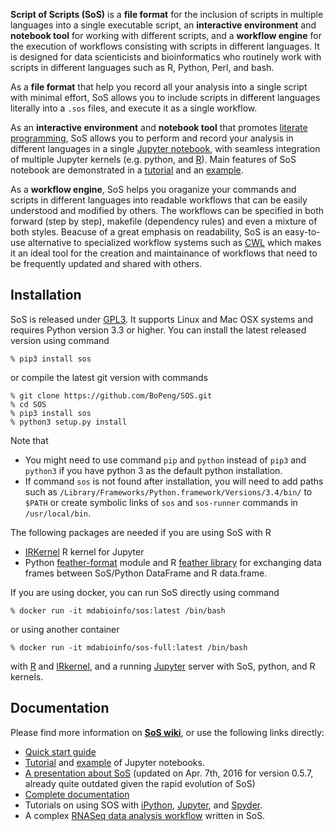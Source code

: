 **Script of Scripts (SoS)** is a **file format** for the inclusion of
scripts in multiple languages into a single executable script, an
**interactive environment** and **notebook tool** for working with different scripts, and
a **workflow engine** for the execution of workflows consisting with scripts
in different languages. It is designed for data scienticists and bioinformatics who routinely work with scripts in different languages such as R, Python, Perl, and bash.

As a **file format** that help you record all your analysis into a single
script with minimal effort, SoS allows you to include scripts in different
languages literally into a `.sos` files, and execute it as a single
workflow.

As an **interactive environment** and **notebook tool** that promotes [literate
programming](https://en.wikipedia.org/wiki/Literate_programming), SoS
allows you to perform and record your analysis in different languages in a
single [Jupyter notebook](http://jupyter.org/), with seamless integration
of multiple Jupyter kernels (e.g. python, and
[R](https://github.com/IRkernel/IRkernel)). Main features of SoS notebook are demonstrated in a [tutorial](https://github.com/BoPeng/SOS/blob/master/examples/NotebookTutorial.ipynb) and an [example](https://github.com/BoPeng/SOS/blob/master/examples/example.ipynb).

As a **workflow engine**, SoS helps you oraganize your commands and scripts in different languages into readable workflows that can be easily understood and modified by others. The workflows can be specified in both forward (step by step), makefile (dependency rules) and even a mixture of both styles. Beacuse of a great emphasis on readability, SoS is an easy-to-use alternative to specialized workflow systems such as [CWL](http://common-workflow-language.github.io/draft-3/) which makes it an ideal tool for the creation and maintainance of workflows that need to be frequently updated and shared with others.

## Installation

SoS is released under [GPL3](http://www.gnu.org/licenses/gpl-3.0.en.html). It supports Linux and Mac OSX systems and requires Python version 3.3 or higher. You can install the latest released version using command

```
% pip3 install sos
```

or compile the latest git version with commands

```
% git clone https://github.com/BoPeng/SOS.git
% cd SOS
% pip3 install sos
% python3 setup.py install
```

Note that

* You might need to use command `pip` and `python` instead of `pip3` and `python3` if you have python 3 as the default python installation.
* If command `sos` is not found after installation, you will need to add paths such as
`/Library/Frameworks/Python.framework/Versions/3.4/bin/` to `$PATH` or
create symbolic links of `sos` and `sos-runner` commands in
`/usr/local/bin`.

The following packages are needed if you are using SoS with R

* [IRKernel](https://github.com/IRkernel/IRkernel) R kernel for Jupyter
* Python [feather-format](https://github.com/wesm/feather) module and R
  [feather library](https://cran.r-project.org/web/packages/feather/index.html) for exchanging data frames between SoS/Python DataFrame and R data.frame.


If you are using docker, you can run SoS directly using command

```
% docker run -it mdabioinfo/sos:latest /bin/bash
```
or using another container 

```
% docker run -it mdabioinfo/sos-full:latest /bin/bash
```
with [R](https://www.r-project.org/) and [IRkernel](https://github.com/IRkernel/IRkernel), and a running [Jupyter](http://jupyter.org/) server with SoS, python, and R kernels.

## Documentation

Please find more information on **[SoS
wiki](https://github.com/BoPeng/SOS/wiki)**, or use the following links
directly:

* [Quick start guide](https://github.com/BoPeng/SOS/wiki/1.-Quick-Start)
* [Tutorial](https://github.com/BoPeng/SOS/blob/master/examples/NotebookTutorial.ipynb) and [example](https://github.com/BoPeng/SOS/blob/master/examples/example.ipynb) of Jupyter notebooks.
* [A presentation about SoS](https://github.com/BoPeng/SOS/wiki/SoS_March2016.pdf) (updated on Apr. 7th, 2016 for version 0.5.7, already quite outdated given the rapid evolution of SoS)
* [Complete documentation](https://github.com/BoPeng/SOS/wiki)
* Tutorials on using SOS with
[iPython](https://github.com/BoPeng/SOS/wiki/3.-Using-SoS-with-iPython),
[Jupyter](https://github.com/BoPeng/SOS/wiki/4.-SoS-Notebook-Using-Jupyter),
and [Spyder](https://github.com/BoPeng/SOS/wiki/5.-Using-Spyder-as-SoS-IDE).
* A complex [RNASeq data analysis workflow](https://github.com/BoPeng/SOS/wiki/6.-A-Complete-Example) written in SoS.

